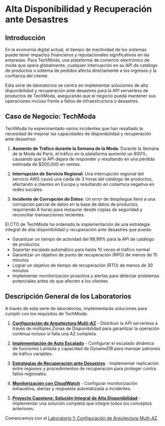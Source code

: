 # Alta Disponibilidad y Recuperación ante Desastres

## Introducción

En la economía digital actual, el tiempo de inactividad de los sistemas puede tener impactos financieros y reputacionales significativos en las empresas. Para TechModa, una plataforma de comercio electrónico de moda que opera globalmente, cualquier interrupción en su API de catálogo de productos o sistema de pedidos afecta directamente a los ingresos y la confianza del cliente.

Esta serie de laboratorios se centra en implementar soluciones de alta disponibilidad y recuperación ante desastres para la API serverless de productos de TechModa, asegurando que el negocio pueda mantener sus operaciones incluso frente a fallos de infraestructura o desastres.

## Caso de Negocio: TechModa

TechModa ha experimentado varios incidentes que han resaltado la necesidad de mejorar las capacidades de disponibilidad y recuperación ante desastres:

1. **Aumento de Tráfico durante la Semana de la Moda**: Durante la Semana de la Moda de París, el tráfico en la plataforma aumentó un 800%, causando que la API dejara de responder y resultando en una pérdida estimada de $200,000 en ventas.

2. **Interrupción de Servicio Regional**: Una interrupción regional del servicio AWS causó una caída de 3 horas del catálogo de productos, afectando a clientes en Europa y resultando en cobertura negativa en redes sociales.

3. **Incidente de Corrupción de Datos**: Un error de despliegue llevó a una corrupción parcial de datos en la base de datos de productos, requiriendo 8 horas para restaurar desde copias de seguridad y reconciliar transacciones recientes.

El CTO de TechModa ha ordenado la implementación de una estrategia integral de alta disponibilidad y recuperación ante desastres que pueda:

- Garantizar un tiempo de actividad del 99,99% para la API de catálogo de productos
- Soportar escalado automático para hasta 10 veces el tráfico normal
- Garantizar un objetivo de punto de recuperación (RPO) de menos de 15 minutos
- Lograr un objetivo de tiempo de recuperación (RTO) de menos de 30 minutos
- Implementar monitorización proactiva y alertas para detectar problemas potenciales antes de que afecten a los clientes

## Descripción General de los Laboratorios

A través de esta serie de laboratorios, implementarás soluciones para cumplir con los requisitos de TechModa:

1. **[Configuración de Arquitectura Multi-AZ](lab1.md)** - Distribuir la API serverless a través de múltiples Zonas de Disponibilidad para garantizar la operación continua incluso si falla una AZ completa.

2. **[Implementación de Auto Escalado](lab2.md)** - Configurar el escalado dinámico de funciones Lambda y capacidad de DynamoDB para manejar patrones de tráfico variables.

3. **[Estrategias de Recuperación ante Desastres](lab3.md)** - Implementar replicación entre regiones y procedimientos de recuperación para proteger contra fallos regionales.

4. **[Monitorización con CloudWatch](lab4.md)** - Configurar monitorización exhaustiva, alertas y respuesta automatizada a incidentes.

5. **[Proyecto Capstone: Solución Integral de Alta Disponibilidad](proyecto-capstone.md)** - Implementar una solución completa que integre todos los conceptos anteriores.

Comencemos con el [Laboratorio 1: Configuración de Arquitectura Multi-AZ](lab1.md).